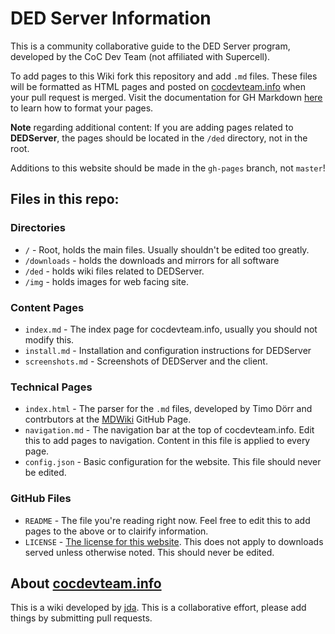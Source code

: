 # DED Server Information

This is a community collaborative guide to the DED Server program, developed by the CoC Dev Team (not affiliated with Supercell). 

To add pages to this Wiki fork this repository and add `.md` files. These files will be formatted as HTML pages and posted on [cocdevteam.info](http://cocdevteam.info/) when your pull request is merged. Visit the documentation for GH Markdown [here](https://help.github.com/articles/github-flavored-markdown/) to learn how to format your pages.

**Note** regarding additional content: If you are adding pages related to **DEDServer**, the pages should be located in the `/ded` directory, not in the root.

Additions to this website should be made in the `gh-pages` branch, not `master`!

## Files in this repo:

### Directories

 * `/` - Root, holds the main files. Usually shouldn't be edited too greatly.
 * `/downloads` - holds the downloads and mirrors for all software
 * `/ded` - holds wiki files related to DEDServer.
 * `/img` - holds images for web facing site.

### Content Pages

 * `index.md` - The index page for cocdevteam.info, usually you should not modify this.
 * `install.md` - Installation and configuration instructions for DEDServer
 * `screenshots.md` - Screenshots of DEDServer and the client.

### Technical Pages

 * `index.html` - The parser for the `.md` files, developed by Timo Dörr and contrbutors at the [MDWiki](https://github.com/Dynalon/mdwiki/) GitHub Page.
 * `navigation.md` - The navigation bar at the top of cocdevteam.info. Edit this to add pages to navigation. Content in this file is applied to every page.
 * `config.json` - Basic configuration for the website. This file should never be edited.

### GitHub Files

 * `README` - The file you're reading right now. Feel free to edit this to add pages to the above or to clairify information.
 * `LICENSE` - [The license for this website](http://cocdevteam.info/LICENSE). This does not apply to downloads served unless otherwise noted. This should never be edited.

## About [cocdevteam.info](http://cocdevteam.info/)

This is a wiki developed by [jda](http://www.cocdevteam.com/forum/member.php?action=profile&uid=209). This is a collaborative effort, please add things by submitting pull requests.

